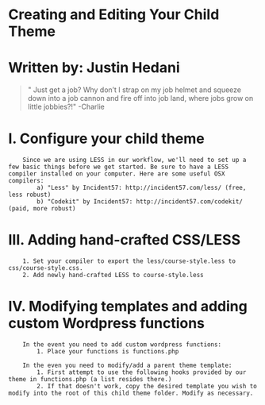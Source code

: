 #		Creating and Editing Your Child Theme
#		Written by: Justin Hedani

> " Just get a job? Why don’t I strap on my job helmet and squeeze down into a job cannon and fire off into job land, where jobs grow on little jobbies?!" -Charlie

#		I. Configure your child theme
		Since we are using LESS in our workflow, we'll need to set up a few basic things before we get started. Be sure to have a LESS compiler installed on your computer. Here are some useful OSX compilers:
			a) "Less" by Incident57: http://incident57.com/less/ (free, less robust)
			b) "Codekit" by Incident57: http://incident57.com/codekit/ (paid, more robust)

#		III. Adding hand-crafted CSS/LESS

		1. Set your compiler to export the less/course-style.less to css/course-style.css.
		2. Add newly hand-crafted LESS to course-style.less

#		IV. Modifying templates and adding custom Wordpress functions
		In the event you need to add custom wordpress functions:
			1. Place your functions is functions.php

		In the even you need to modify/add a parent theme template:
			1. First attempt to use the following hooks provided by our theme in functions.php (a list resides there.)
			2. If that doesn't work, copy the desired template you wish to modify into the root of this child theme folder. Modify as necessary.